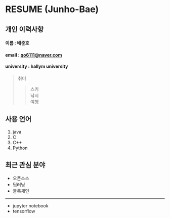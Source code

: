 # RESUME (Junho-Bae)

## 개인 이력사항

#### 이름 : 배준호
#### email : qo6111@naver.com
#### university : hallym university

> 취미
>> 스키  
>> 낚시  
>> 여행
  
## 사용 언어
1. java
2. C
3. C++
4. Python
    
## 최근 관심 분야
* 오픈소스
* 딥러닝
* 블록체인
----------------
*  jupyter notebook
* tensorflow
